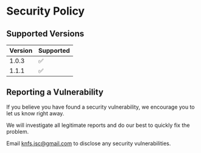 # Security Policy

## Supported Versions

| Version | Supported          |
| ------- | ------------------ |
| 1.0.3   | :white_check_mark: |
| 1.1.1   | :white_check_mark: |


## Reporting a Vulnerability

If you believe you have found a security vulnerability, we encourage you to let us know right away.

We will investigate all legitimate reports and do our best to quickly fix the problem.

Email knfs.jsc@gmail.com to disclose any security vulnerabilities.
